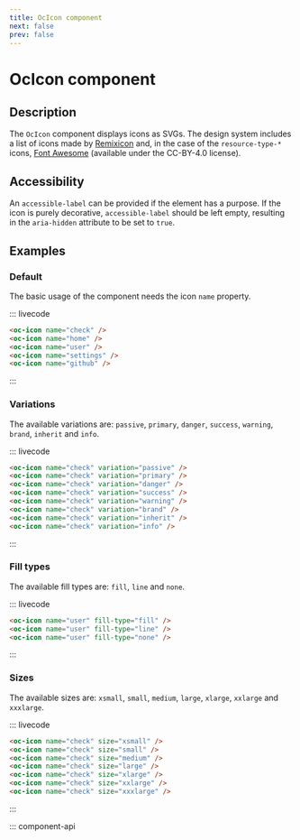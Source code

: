 ```yaml
---
title: OcIcon component
next: false
prev: false
---
```


# OcIcon component

## Description

The `OcIcon` component displays icons as SVGs. The design system includes a list of icons made by [Remixicon](https://remixicon.com/) and, in the case of the `resource-type-*` icons, [Font Awesome](https://fontawesome.com/) (available under the CC-BY-4.0 license).

## Accessibility

An `accessible-label` can be provided if the element has a purpose. If the icon is purely decorative, `accessible-label` should be left empty, resulting in the `aria-hidden` attribute to be set to `true`.

## Examples

### Default

The basic usage of the component needs the icon `name` property.

::: livecode
```html
<oc-icon name="check" /> 
<oc-icon name="home" /> 
<oc-icon name="user" /> 
<oc-icon name="settings" /> 
<oc-icon name="github" /> 
```
:::

### Variations

The available variations are: `passive`, `primary`, `danger`, `success`, `warning`, `brand`, `inherit` and `info`.

::: livecode
```html
<oc-icon name="check" variation="passive" /> 
<oc-icon name="check" variation="primary" /> 
<oc-icon name="check" variation="danger" /> 
<oc-icon name="check" variation="success" /> 
<oc-icon name="check" variation="warning" /> 
<oc-icon name="check" variation="brand" /> 
<oc-icon name="check" variation="inherit" /> 
<oc-icon name="check" variation="info" /> 
```
:::

### Fill types

The available fill types are: `fill`, `line` and `none`.

::: livecode
```html
<oc-icon name="user" fill-type="fill" /> 
<oc-icon name="user" fill-type="line" /> 
<oc-icon name="user" fill-type="none" /> 
```
:::

### Sizes

The available sizes are: `xsmall`, `small`, `medium`, `large`, `xlarge`, `xxlarge` and `xxxlarge`.

::: livecode
```html
<oc-icon name="check" size="xsmall" /> 
<oc-icon name="check" size="small" /> 
<oc-icon name="check" size="medium" /> 
<oc-icon name="check" size="large" /> 
<oc-icon name="check" size="xlarge" /> 
<oc-icon name="check" size="xxlarge" /> 
<oc-icon name="check" size="xxxlarge" /> 
```
:::

::: component-api
